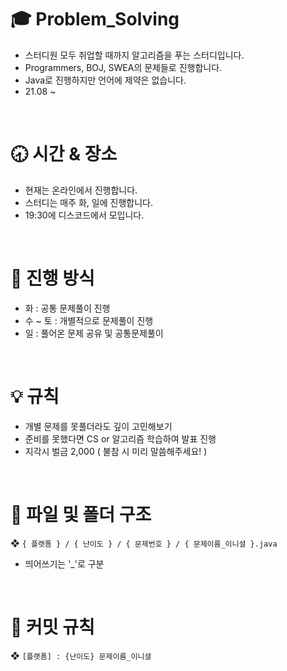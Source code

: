 # &#127891;	 Problem_Solving
- 스터디원 모두 취업할 때까지 알고리즘을 푸는 스터디입니다.
- Programmers, BOJ, SWEA의 문제들로 진행합니다.
- Java로 진행하지만 언어에 제약은 없습니다.
- 21.08 ~

<br/>

# &#128355; 시간 & 장소
- 현재는 온라인에서 진행합니다.
- 스터디는 매주 화, 일에 진행합니다.
- 19:30에 디스코드에서 모입니다.
<br/>


# &#128204; 진행 방식
- 화 : 공통 문제풀이 진행
- 수 ~ 토 : 개별적으로 문제풀이 진행
- 일 : 풀어온 문제 공유 및 공통문제풀이
<br/>


# &#128161; 규칙
- 개별 문제를 못풀더라도 깊이 고민해보기
- 준비를 못했다면 CS or 알고리즘 학습하여 발표 진행
- 지각시 벌금 2,000 ( 불참 시 미리 말씀해주세요! )
<br/>


# &#128194; 파일 및 폴더 구조
&#10070; `{ 플랫폼 } / { 난이도 } / { 문제번호 } / { 문제이름_이니셜 }.java`

- 띄어쓰기는 '_'로 구분

<br/>

# &#128214; 커밋 규칙
&#10070; `[플랫폼] : {난이도} 문제이름_이니셜`


